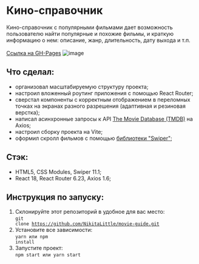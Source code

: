 # Кино-справочник
Кино-справочник с популярными фильмами дает возможность пользователю найти популярные и похожие фильмы, и краткую информацию о нем: описание, жанр, длительность, дату выхода и т.п.<br><br>
[Ссылка на GH-Pages]()
![image](https://github.com/NikitaLittle/movie-guide/assets/120175534/d31e34b3-308b-4be7-83b6-797a0f28d2c4)
## Что сделал:
- организовал масштабируемую структуру проекта;
- настроил вложенный роутинг приложения с помощью React Router;
- сверстал компоненты с корректным отображением в переломных точках на экранах разного разрешения (адаптивная и резиновая верстка);
- написал асинхронные запросы к API [The Movie Database (TMDB)](https://www.themoviedb.org/) на Axios;
- настроил сборку проекта на Vite;
- оформил скролл фильмов с помощью [библиотеки "Swiper"](https://swiperjs.com/);
## Стэк:
- HTML5, CSS Modules, Swiper 11.1;
- React 18, React Router 6.23, Axios 1.6;
## Инструкция по запуску:
1. Склонируйте этот репозиторий в удобное для вас место:<br>
<code>git clone https://github.com/NikitaLittle/movie-guide.git</code>
2. Установите все зависимости:<br>
<code>yarn или npm install</code>
3. Запустите проект:<br>
<code>npm start или yarn start</code>
